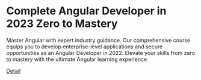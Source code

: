 # Complete Angular Developer in 2023 Zero to Mastery

Master Angular with expert industry guidance. Our comprehensive course equips you to develop enterprise-level applications and secure opportunities as an Angular Developer in 2022. Elevate your skills from zero to mastery with the ultimate Angular learning experience. 

[Detail](https://eduitfree.com/courses/complete-angular-developer-in-2023-zero-to-mastery)